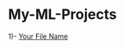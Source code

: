 # My-ML-Projects
1)- [Your File Name]([https://github.com/yourusername/yourrepository/raw/main/path/to/your/file.ext](https://github.com/VarunSriTeja/My-ML-Projects/blob/main/Copy%20of%20linear_regression_week1.ipynb))
